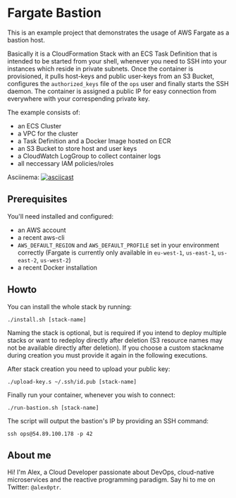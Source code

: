 # Fargate Bastion
This is an example project that demonstrates the usage of AWS Fargate as a bastion host.

Basically it is a CloudFormation Stack with an ECS Task Definition that is intended to be started from your shell, whenever you need to SSH into your instances which reside in private subnets. Once the container is provisioned, it pulls host-keys and public user-keys from an S3 Bucket, configures the `authorized_keys` file of the `ops` user and finally starts the SSH daemon. The container is assigned a public IP for easy connection from everywhere with your correspending private key. 

The example consists of:
* an ECS Cluster 
* a VPC for the cluster
* a Task Definition and a Docker Image hosted on ECR
* an S3 Bucket to store host and user keys
* a CloudWatch LogGroup to collect container logs
* all neccessary IAM policies/roles

Asciinema:
[![asciicast](https://asciinema.org/a/o4svO0CIu1XD6fCd9meVa5M99.png)](https://asciinema.org/a/o4svO0CIu1XD6fCd9meVa5M99)


## Prerequisites

You'll need installed and configured:
* an AWS account
* a recent aws-cli
* `AWS_DEFAULT_REGION` and `AWS_DEFAULT_PROFILE` set in your environment correctly (Fargate is currently only available in `eu-west-1`, `us-east-1`, `us-east-2`, `us-west-2`)
* a recent Docker installation

## Howto

You can install the whole stack by running:
```
./install.sh [stack-name]
```

Naming the stack is optional, but is required if you intend to deploy multiple stacks or want to redeploy directly after deletion (S3 resource names may not be available directly after deletion). If you choose a custom stackname during creation you must provide it again in the following executions.

After stack creation you need to upload your public key:
```
./upload-key.s ~/.ssh/id.pub [stack-name]
```

Finally run your container, whenever you wish to connect:
```
./run-bastion.sh [stack-name]
```

The script will output the bastion's IP by providing an SSH command:
```
ssh ops@54.89.100.178 -p 42
```


## About me
Hi! I'm Alex, a Cloud Developer passionate about DevOps, cloud-native microservices and the reactive programming paradigm. Say hi to me on Twitter: `@alex0ptr`.
